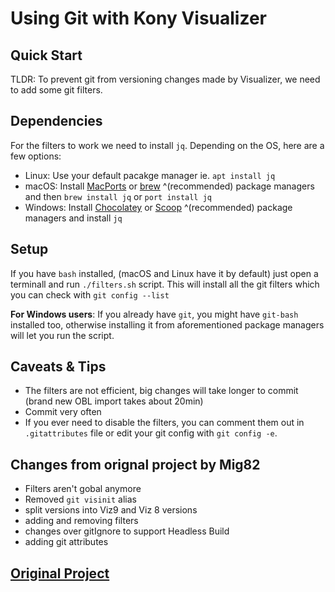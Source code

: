 # Using Git with Kony Visualizer

## Quick Start

TLDR: To prevent git from versioning changes made by Visualizer, we need to add some git filters.

## Dependencies

For the filters to work we need to install `jq`. Depending on the OS, here are a few options:

* Linux: Use your default pacakge manager ie. `apt install jq`
* macOS: Install [MacPorts](https://www.macports.org) or [brew](https://brew.sh) ^(recommended) package managers and then `brew install jq` or `port install jq`
* Windows: Install [Chocolatey](https://chocolatey.org) or [Scoop](https://scoop.sh) ^(recommended) package managers and install `jq`

## Setup

If you have `bash` installed, (macOS and Linux have it by default) just open a terminall and run `./filters.sh` script.
This will install all the git filters which you can check with `git config --list`

**For Windows users**: If you already have `git`, you might have `git-bash` installed too, otherwise installing it from aforementioned package managers will let you run the script.

## Caveats & Tips

* The filters are not efficient, big changes will take longer to commit (brand new OBL import takes about 20min)
* Commit very often
* If you ever need to disable the filters, you can comment them out in `.gitattributes` file or edit your git config with `git config -e`.

## Changes from orignal project by Mig82

* Filters aren't gobal anymore
* Removed `git visinit` alias 
* split versions into Viz9 and Viz 8 versions
* adding and removing filters 
* changes over gitIgnore to support Headless Build
* adding git attributes

## [Original Project](https://github.com/mig82/visualizer-and-git)